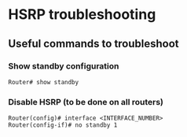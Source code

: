 # HSRP troubleshooting

## Useful commands to troubleshoot

### Show standby configuration

    Router# show standby

### Disable HSRP (to be done on all routers)

    Router(config)# interface <INTERFACE_NUMBER>
    Router(config-if)# no standby 1

